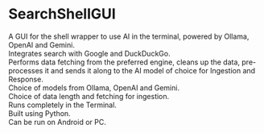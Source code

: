 # SearchShellGUI
A GUI for the shell wrapper to use AI in the terminal, powered by Ollama, OpenAI and Gemini.   
Integrates search with Google and DuckDuckGo.   
Performs data fetching from the preferred engine, cleans up the data, pre-processes it and sends it along to the AI model of choice for Ingestion and Response.   
Choice of models from Ollama, OpenAI and Gemini.   
Choice of data length and fetching for ingestion.   
Runs completely in the Terminal.   
Built using Python.   
Can be run on Android or PC.    
